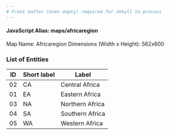 ```yaml
---
# Front matter (even empty) required for Jekyll to process
---
```


#### JavaScript Alias: maps/africaregion

Map Name: Africaregion
Dimensions (Width x Height): 562x600





### List of Entities

ID | Short label | Label
---|---|---|
02|CA|Central Africa
01|EA|Eastern Africa
03|NA|Northern Africa
04|SA|Southern Africa
05|WA|Western Africa

